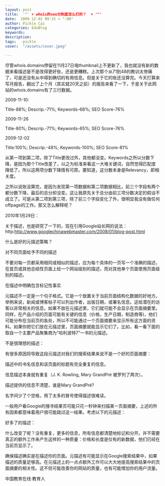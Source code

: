 ```yaml
---
layout: post  
title:  '"' + whois的seo分到底怎么打的？  + '"'
date:  2009-12-02 09:15 + ":00" 
author: Pickle Cai  
categories: EduBlog  
keywords: 
description:   
tags:	pickle   
cover:  "/assets/cover.jpeg"  

---  
```

    
尽管whois.domains停留在11月27日电thumbnail上不更新了，我也就没有新的数据来看描述是不是改得更好些，还是更糟糕。上次那个从71到48的教训太惨痛了，可是还没有从中得到确切的有用信息。但是关于它的账还没算完。今天打算来写月报告，翻出了上个月（其实就20天之前）的报告来看了一下，于是关于此网站的whois.domains有了三行数据。 











2009-11-10:





Title-88%; Descrip.-71%; Keywords-68%; SEO Score-76%



 2009-11-26





Title-80%; Descrip.-71%; Keywords-65%; SEO Score-76%



 2009-12-02





Title:100%; Descrip.-48%; Keywords-100%; SEO Score-81%



从第一项到第二项，除了Title更改过外，其他都没变。Keywords之所以分数下降，是因为那个Title改差了，以之为标准来看这一大堆关键词，自然觉得匹配度降低了。所以这两项分数下降情有可原。要知道，这分数本身是Relevancy，即相关度。



之所以说账没算完，是因为发现第一项数据和第二项数据相比，前三个字段有两个都分数下降，最后的总分却没变。这让我原先关于总分由前三项分数决定的假设不成立了。可是从第二项到第三项，除了前三个字段变化了外，很明显我没有做任何offpage的工作。那又怎么解释呢？



 



2010年1月29日：



关于描述，也是研究了一下的，现在引用Google站长网的说法：http:http://www.googlechinawebmaster.com/2008/01/blog-post.html



 



什么是好的元描述策略？





对不同页面给予不同的描述

不要对每一页都采用相同或相似的描述，应为每个具体的一页写一个准确的描述，在首页或其他总结性页面上给一个网站级别的描述，而对其他单个页面使用页面级别的描述。





在描述中明确包含标记性事实

元描述不一定是一个句子格式。它是一个放置关于当前页面结构化数据的好地方。举例来说，新闻或博客帖子可以列出作者，出版日期，或署名信息。这给潜在的访客以非常相关的信息。如果不放在元描述里，它们就可能不会显示在页面摘要里。同样，在产品介绍的页面可能有关键的信息（价格，生产日期，制造商等)，他们可能分布在当前页的各处，所以不可能通过一个页面摘要来显示所有这方面的资料。如果你把它们放在元描述里，页面摘要就能显示它们了。比如，看一看下面的取自一个主要产品聚集商为“哈利波特7”一书的元描述。





不是很理想的描述：







有很多原因将导致这段元描述对我们的搜索结果来说不是一个好的页面摘要：





描述中的书名信息和该页面的标题有完全重复的信息。 



信息描述本身就有重复（J. K. Rowling, Mary GrandPré 被罗列了两次）。



描述提供的信息不清楚，谁是Mary GrandPré? 



名字间少了个空格，用了太多的冒号使得描述很难读。

一般用户看Google的搜寻结果页可能只花一秒钟来扫描某一页面摘要，上述的所有因素都意味着用户很可能跳过这一结果。考虑以下的元描述：





好多了的描述：







什么改变了呢？没有重复，更多的信息，所有信息都清楚地标记和分开。并不需要真正的额外工作来产生这样的一种质量：价格和长度是仅有的新数据，他们已经在当前页显示了。



确保描述确实是在描述你的页面。元描述有可能显示在Google搜索结果中，如果描述的质量足够高。在元描述上的一点点额外工作可以大大地提高搜索结果中的页面摘要的相关性。这不但可能改善你的网站的质量，也有可能增加你的用户流量。



		    
 中国教育在线·教育人

